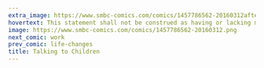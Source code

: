 ```yaml
---
extra_image: https://www.smbc-comics.com/comics/1457786562-20160312after.png
hovertext: This statement shall not be construed as having or lacking meaning.
image: https://www.smbc-comics.com/comics/1457786562-20160312.png
next_comic: work
prev_comic: life-changes
title: Talking to Children
---
```


